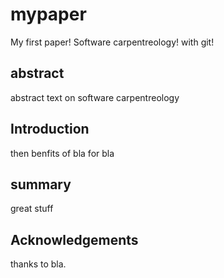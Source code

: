 # mypaper
My first paper! Software carpentreology! with git!

## abstract
abstract text on software carpentreology

## Introduction
then benfits of bla for bla


## summary
great stuff

## Acknowledgements
thanks to bla.
